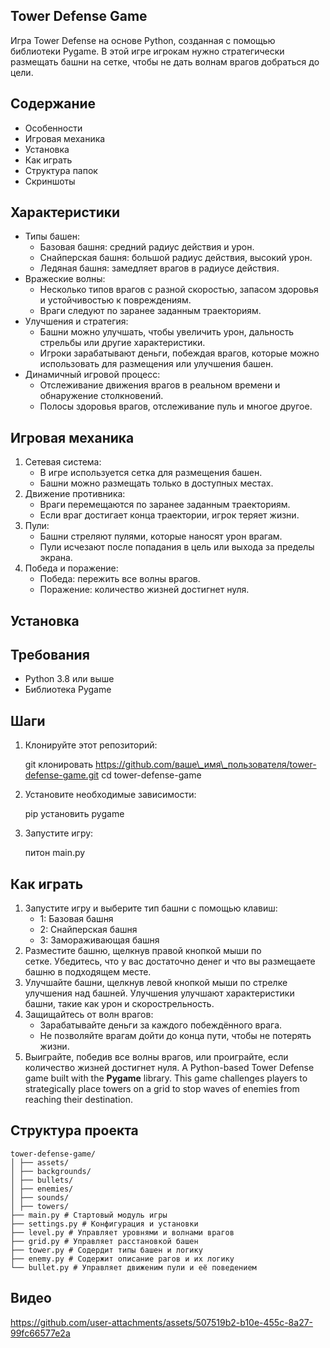 ## Tower Defense Game
Игра Tower Defense на основе Python, созданная с помощью библиотеки Pygame. В этой игре игрокам нужно стратегически размещать башни на сетке, чтобы не дать волнам врагов добраться до цели.

## Содержание

* Особенности
* Игровая механика
* Установка
* Как играть
* Структура папок
* Скриншоты

## Характеристики

* Типы башен:
  * Базовая башня: средний радиус действия и урон.
  * Снайперская башня: большой радиус действия, высокий урон.
  * Ледяная башня: замедляет врагов в радиусе действия.
* Вражеские волны:
  * Несколько типов врагов с разной скоростью, запасом здоровья и устойчивостью к повреждениям.
  * Враги следуют по заранее заданным траекториям.
* Улучшения и стратегия:
  * Башни можно улучшать, чтобы увеличить урон, дальность стрельбы или другие характеристики.
  * Игроки зарабатывают деньги, побеждая врагов, которые можно использовать для размещения или улучшения башен.
* Динамичный игровой процесс:
  * Отслеживание движения врагов в реальном времени и обнаружение столкновений.
  * Полосы здоровья врагов, отслеживание пуль и многое другое.

## Игровая механика

1. Сетевая система:
   * В игре используется сетка для размещения башен.
   * Башни можно размещать только в доступных местах.
2. Движение противника:
   * Враги перемещаются по заранее заданным траекториям.
   * Если враг достигает конца траектории, игрок теряет жизни.
3. Пули:
   * Башни стреляют пулями, которые наносят урон врагам.
   * Пули исчезают после попадания в цель или выхода за пределы экрана.
4. Победа и поражение:
   * Победа: пережить все волны врагов.
   * Поражение: количество жизней достигнет нуля.

## Установка

## Требования

* Python 3.8 или выше
* Библиотека Pygame

## Шаги

1. Клонируйте этот репозиторий:

   git клонировать https://github.com/ваше\_имя\_пользователя/tower-defense-game.git
   cd tower-defense-game
2. Установите необходимые зависимости:

   pip установить pygame
3. Запустите игру:

   питон main.py

## Как играть

1. Запустите игру и выберите тип башни с помощью клавиш:
   * 1: Базовая башня
   * 2: Снайперская башня
   * 3: Замораживающая башня
2. Разместите башню, щелкнув правой кнопкой мыши по сетке. Убедитесь, что у вас достаточно денег и что вы размещаете башню в подходящем месте.
3. Улучшайте башни, щелкнув левой кнопкой мыши по стрелке улучшения над башней. Улучшения улучшают характеристики башни, такие как урон и скорострельность.
4. Защищайтесь от волн врагов:
   * Зарабатывайте деньги за каждого побеждённого врага.
   * Не позволяйте врагам дойти до конца пути, чтобы не потерять жизни.
5. Выиграйте, победив все волны врагов, или проиграйте, если количество жизней достигнет нуля.
A Python-based Tower Defense game built with the **Pygame** library. This game challenges players to strategically place towers on a grid to stop waves of enemies from reaching their destination.

## Структура проекта 
```
tower-defense-game/ 
│ ├── assets/ 
│ ├── backgrounds/ 
│ ├── bullets/ 
│ ├── enemies/ 
│ ├── sounds/ 
│ ├── towers/ 
├── main.py # Стартовый модуль игры
├── settings.py # Конфигурация и установки
├── level.py # Управляет уровнями и волнами врагов
├── grid.py # Управляет расстановкой башен
├── tower.py # Содердит типы башен и логику 
├── enemy.py # Содержит описание рагов и их логику
└── bullet.py # Управляет движеним пули и её поведением
```
## Видео


https://github.com/user-attachments/assets/507519b2-b10e-455c-8a27-99fc66577e2a

